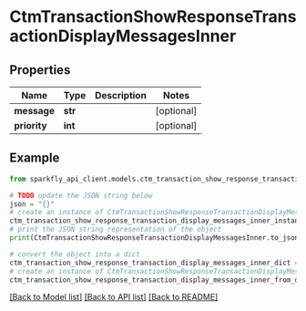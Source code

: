 # CtmTransactionShowResponseTransactionDisplayMessagesInner


## Properties

Name | Type | Description | Notes
------------ | ------------- | ------------- | -------------
**message** | **str** |  | [optional] 
**priority** | **int** |  | [optional] 

## Example

```python
from sparkfly_api_client.models.ctm_transaction_show_response_transaction_display_messages_inner import CtmTransactionShowResponseTransactionDisplayMessagesInner

# TODO update the JSON string below
json = "{}"
# create an instance of CtmTransactionShowResponseTransactionDisplayMessagesInner from a JSON string
ctm_transaction_show_response_transaction_display_messages_inner_instance = CtmTransactionShowResponseTransactionDisplayMessagesInner.from_json(json)
# print the JSON string representation of the object
print(CtmTransactionShowResponseTransactionDisplayMessagesInner.to_json())

# convert the object into a dict
ctm_transaction_show_response_transaction_display_messages_inner_dict = ctm_transaction_show_response_transaction_display_messages_inner_instance.to_dict()
# create an instance of CtmTransactionShowResponseTransactionDisplayMessagesInner from a dict
ctm_transaction_show_response_transaction_display_messages_inner_from_dict = CtmTransactionShowResponseTransactionDisplayMessagesInner.from_dict(ctm_transaction_show_response_transaction_display_messages_inner_dict)
```
[[Back to Model list]](../README.md#documentation-for-models) [[Back to API list]](../README.md#documentation-for-api-endpoints) [[Back to README]](../README.md)


